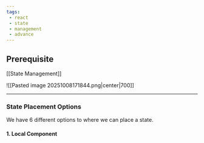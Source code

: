 ```yaml
---
tags: 
 - react
 - state
 - management
 - advance
---
```


## Prerequisite
[[State Management]]

![[Pasted image 20251008171844.png|center|700]]

---

### State Placement Options

We have 6 different options to where we can place a state.

#### 1. Local Component